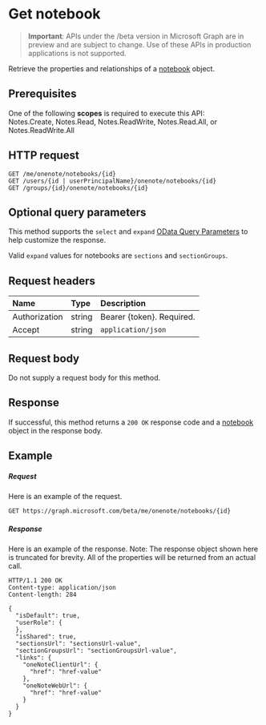 # Get notebook

> **Important**: APIs under the /beta version in Microsoft Graph are in preview and are subject to change. Use of these APIs in production applications is not supported.

Retrieve the properties and relationships of a [notebook](../resources/notebook.md) object.
## Prerequisites
One of the following **scopes** is required to execute this API:  
Notes.Create, Notes.Read, Notes.ReadWrite, Notes.Read.All, or Notes.ReadWrite.All 
## HTTP request
<!-- { "blockType": "ignored" } -->
```http
GET /me/onenote/notebooks/{id}
GET /users/{id | userPrincipalName}/onenote/notebooks/{id}
GET /groups/{id}/onenote/notebooks/{id}
```
## Optional query parameters
This method supports the `select` and `expand` [OData Query Parameters](http://developer.microsoft.com/en-us/graph/docs/overview/query_parameters) to help customize the response.

Valid `expand` values for notebooks are `sections` and `sectionGroups`.

## Request headers
| Name       | Type | Description|
|:-----------|:------|:----------|
| Authorization  | string  | Bearer {token}. Required. |
| Accept | string | `application/json` | 

## Request body
Do not supply a request body for this method.
## Response
If successful, this method returns a `200 OK` response code and a [notebook](../resources/notebook.md) object in the response body.
## Example
##### Request
Here is an example of the request.
<!-- {
  "blockType": "request",
  "name": "get_notebook"
}-->
```http
GET https://graph.microsoft.com/beta/me/onenote/notebooks/{id}
```
##### Response
Here is an example of the response. Note: The response object shown here is truncated for brevity. All of the properties will be returned from an actual call.
<!-- {
  "blockType": "response",
  "truncated": true,
  "@odata.type": "microsoft.graph.notebook"
} -->
```http
HTTP/1.1 200 OK
Content-type: application/json
Content-length: 284

{
  "isDefault": true,
  "userRole": {
  },
  "isShared": true,
  "sectionsUrl": "sectionsUrl-value",
  "sectionGroupsUrl": "sectionGroupsUrl-value",
  "links": {
    "oneNoteClientUrl": {
      "href": "href-value"
    },
    "oneNoteWebUrl": {
      "href": "href-value"
    }
  }
}
```

<!-- uuid: 8fcb5dbc-d5aa-4681-8e31-b001d5168d79
2015-10-25 14:57:30 UTC -->
<!-- {
  "type": "#page.annotation",
  "description": "Get notebook",
  "keywords": "",
  "section": "documentation",
  "tocPath": ""
}-->
